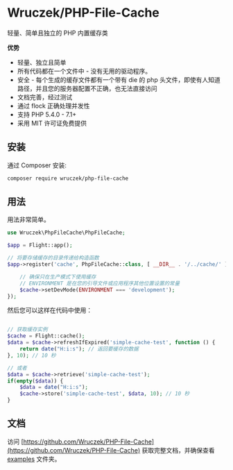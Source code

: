 # Wruczek/PHP-File-Cache

轻量、简单且独立的 PHP 内置缓存类

**优势**
- 轻量、独立且简单
- 所有代码都在一个文件中 - 没有无用的驱动程序。
- 安全 - 每个生成的缓存文件都有一个带有 die 的 php 头文件，即使有人知道路径，并且您的服务器配置不正确，也无法直接访问
- 文档完善，经过测试
- 通过 flock 正确处理并发性
- 支持 PHP 5.4.0 - 7.1+
- 采用 MIT 许可证免费提供

## 安装

通过 Composer 安装:

```bash
composer require wruczek/php-file-cache
```

## 用法

用法非常简单。

```php
use Wruczek\PhpFileCache\PhpFileCache;

$app = Flight::app();

// 将要存储缓存的目录传递给构造函数
$app->register('cache', PhpFileCache::class, [ __DIR__ . '/../cache/' ], function(PhpFileCache $cache) {

	// 确保只在生产模式下使用缓存
	// ENVIRONMENT 是在您的引导文件或应用程序其他位置设置的常量
	$cache->setDevMode(ENVIRONMENT === 'development');
});
```

然后您可以这样在代码中使用：

```php

// 获取缓存实例
$cache = Flight::cache();
$data = $cache->refreshIfExpired('simple-cache-test', function () {
    return date("H:i:s"); // 返回要缓存的数据
}, 10); // 10 秒

// 或者
$data = $cache->retrieve('simple-cache-test');
if(empty($data)) {
	$data = date("H:i:s");
	$cache->store('simple-cache-test', $data, 10); // 10 秒
}
```

## 文档

访问 [https://github.com/Wruczek/PHP-File-Cache](https://github.com/Wruczek/PHP-File-Cache) 获取完整文档，并确保查看 [examples](https://github.com/Wruczek/PHP-File-Cache/tree/master/examples) 文件夹。